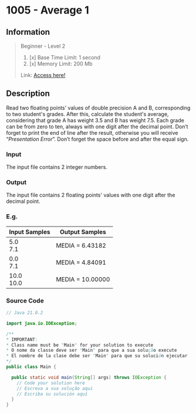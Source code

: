 # 1005 - Average 1

## Information
> Beginner - Level 2
> 
> 1. [x]  Base Time Limit: 1 second
> 2. [x]  Memory Limit: 200 Mb
> 
> Link: [Access here!](https://judge.beecrowd.com/en/problems/view/1005)

## Description
Read two floating points' values of double precision A and B, corresponding to two student's grades. After this, calculate the student's average, considering that grade A has weight 3.5 and B has weight 7.5. Each grade can be from zero to ten, always with one digit after the decimal point. Don’t forget to print the end of line after the result, otherwise you will receive “_Presentation Error_”. Don’t forget the space before and after the equal sign.
### Input
The input file contains 2 integer numbers.

### Output
The input file contains 2 floating points' values with one digit after the decimal point.

### E.g.
| Input Samples     | Output Samples   |
|-------------------|------------------|
| 5.0   <br/>  7.1  | MEDIA = 6.43182  |
| 0.0   <br/>  7.1  | MEDIA = 4.84091  |
| 10.0  <br/>  10.0 | MEDIA = 10.00000 |

### Source Code
```java
// Java 21.0.2

import java.io.IOException;

/**
* IMPORTANT:
* Class name must be "Main" for your solution to execute
* O nome da classe deve ser "Main" para que a sua solução execute
* El nombre de la clase debe ser "Main" para que su solución ejecutar
*/
public class Main {

  public static void main(String[] args) throws IOException {
    // Code your solution here
    // Escreva a sua solução aqui
    // Escriba su solución aquí
  }
}
```
